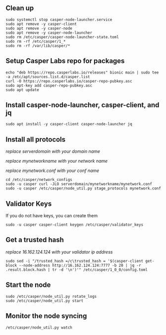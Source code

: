 ## Clean up
```
sudo systemctl stop casper-node-launcher.service
sudo apt remove -y casper-client
sudo apt remove -y casper-node
sudo apt remove -y casper-node-launcher
sudo rm /etc/casper/casper-node-launcher-state.toml
sudo rm -rf /etc/casper/1_*
sudo rm -rf /var/lib/casper/*
```
## Setup Casper Labs repo for packages
```
echo "deb https://repo.casperlabs.io/releases" bionic main | sudo tee -a /etc/apt/sources.list.d/casper.list
curl -O https://repo.casperlabs.io/casper-repo-pubkey.asc
sudo apt-key add casper-repo-pubkey.asc
sudo apt update
```
## Install casper-node-launcher, casper-client, and jq
```
sudo apt install -y casper-client casper-node-launcher jq
```
## Install all protocols

*replace serverdomain with your domain name*

*replace mynetworkname with your network name*

*replace mynetwork.conf with your conf name*
```
cd /etc/casper/network_configs
sudo -u casper curl -JLO serverdomain/mynetworkname/mynetwork.conf
sudo -u casper /etc/casper/node_util.py stage_protocols mynetwork.conf
```
## Validator Keys
If you do not have keys, you can create them
```
sudo -u casper casper-client keygen /etc/casper/validator_keys
```
## Get a trusted hash

*replace 16.162.124.124 with your validator ip address*
```
sudo sed -i "/trusted_hash =/c\trusted_hash = '$(casper-client get-block --node-address http://16.162.124.124:7777 -b 20 | jq -r .result.block.hash | tr -d '\n')'" /etc/casper/1_0_0/config.toml
```
## Start the node
```
sudo /etc/casper/node_util.py rotate_logs
sudo /etc/casper/node_util.py start
```
## Monitor the node syncing
```
/etc/casper/node_util.py watch
```
